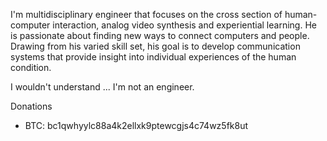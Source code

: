 I'm multidisciplinary engineer that focuses on the cross section of human-computer interaction, analog video synthesis and experiential learning. He is passionate about finding new ways to connect computers and people. Drawing from his varied skill set, his goal is to develop communication systems that provide insight into individual experiences of the human condition.

I wouldn't understand ... I'm not an engineer. 

Donations
- BTC: bc1qwhyylc88a4k2ellxk9ptewcgjs4c74wz5fk8ut

